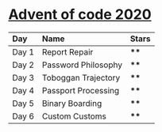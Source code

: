 # [Advent of code 2020](https://adventofcode.com)
<table>
  <tr style="font-weight: bold;">
    <td>Day</td>
    <td>Name</td>
    <td>Stars</td>
  </tr>
  <tbody>
    <tr>
      <td>Day 1</td>  
      <td>Report Repair</td>  
      <td><b>**</b></td>  
    </tr>
    <tr>
      <td>Day 2</td>  
      <td>Password Philosophy</td>  
      <td><b>**</b></td>
    </tr>
    <tr>
      <td>Day 3</td>  
      <td>Toboggan Trajectory</td>  
      <td><b>**</b></td>
    </tr>
    <tr>
      <td>Day 4</td>  
      <td>Passport Processing</td>  
      <td><b>**</b></td>
    </tr>
    <tr>
      <td>Day 5</td>  
      <td>Binary Boarding</td>  
      <td><b>**</b></td>
    </tr>
    <tr>
      <td>Day 6</td>  
      <td>Custom Customs</td>  
      <td><b>**</b></td>
    </tr>
  </tbody>
</table>
